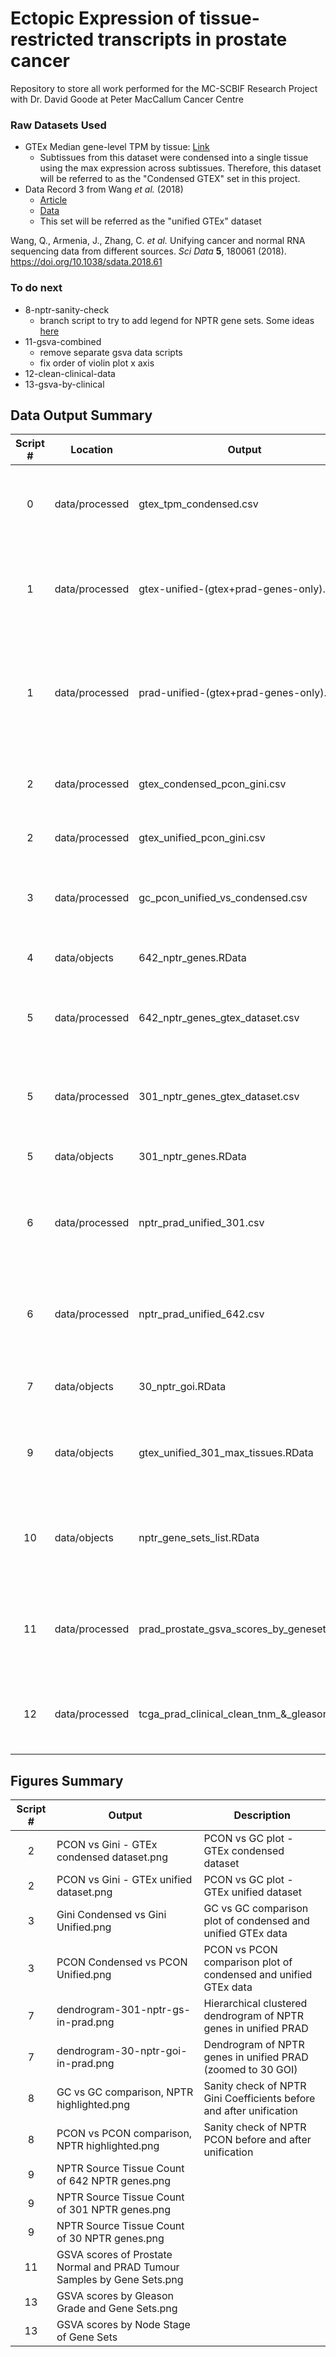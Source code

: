 # Ectopic Expression of tissue-restricted transcripts in prostate cancer
Repository to store all work performed for the MC-SCBIF Research Project with Dr. David Goode at Peter MacCallum Cancer Centre

### Raw Datasets Used
- GTEx Median gene-level TPM by tissue: [Link](https://www.gtexportal.org/home/datasets)
  - Subtissues from this dataset were condensed into a single tissue using the max expression across subtissues. Therefore, this dataset will be referred to as the "Condensed GTEX" set in this project.
- Data Record 3 from Wang *et al.* (2018)
  - [Article](https://www.nature.com/articles/sdata201861)
  - [Data](https://figshare.com/articles/dataset/Data_record_3/5330593)
  - This set will be referred as the "unified GTEx" dataset
  
Wang, Q., Armenia, J., Zhang, C. *et al.* Unifying cancer and normal RNA sequencing data from different sources. *Sci Data* **5**, 180061 (2018). https://doi.org/10.1038/sdata.2018.61

### To do next
- 8-nptr-sanity-check
  - branch script to try to add legend for NPTR gene sets. Some ideas [here](https://stackoverflow.com/questions/17713919/two-geom-points-add-a-legend)
- 11-gsva-combined
  - remove separate gsva data scripts
  - fix order of violin plot x axis
- 12-clean-clinical-data
- 13-gsva-by-clinical

## Data Output Summary

| **Script #** | **Location**   | **Output**                                    |                  **Description**                                   |
|:------------:|----------------|-----------------------------------------------|--------------------------------------------------------------------|
| 0            | data/processed | gtex_tpm_condensed.csv                        | Condensed version of GTEx median dataset (in TPM)                  |
| 1            | data/processed | gtex-unified-(gtex+prad-genes-only).csv       | Median gene expression of GTEx unified dataset (FPKM)              |
| 1            | data/processed | prad-unified-(gtex+prad-genes-only).csv       | Median gene expression of TCGA PRAD tumour unified dataset (FPKM)  |
| 2            | data/processed | gtex_condensed_pcon_gini.csv                  | PCON, GC of GTEx median dataset genes                              |
| 2            | data/processed | gtex_unified_pcon_gini.csv                    | PCON, GC of unified GTEx genes                                     |
| 3            | data/processed | gc_pcon_unified_vs_condensed.csv              | PCON, GC comparison between unified and condensed GTEx data        |
| 4            | data/objects   | 642_nptr_genes.RData                          | List of 642 NPTR genes                                             |
| 5            | data/processed | 642_nptr_genes_gtex_dataset.csv               | Gene expression of 642 NPTR GTEx unified genes                     |
| 5            | data/processed | 301_nptr_genes_gtex_dataset.csv               | Gene expression of 301 NPTR GTEx unified genes                     |
| 5            | data/objects   | 301_nptr_genes.RData                          | List of 301 NPTR genes                                             |
| 6            | data/processed | nptr_prad_unified_301.csv                     | Expression of 301 NPTR genes in TCGA PRAD tumour dataset           |
| 6            | data/processed | nptr_prad_unified_642.csv                     | Expression of 642 NPTR genes in TCGA PRAD tumour dataset           |
| 7            | data/objects   | 30_nptr_goi.RData                             | List of 30 NPTR genes of interest                                  |
| 9            | data/objects   | gtex_unified_301_max_tissues.RData            | 301 NPTR genes and source tissue of max expression                 |
| 10           | data/objects   | nptr_gene_sets_list.RData                     | List object with 642, 301, 30 NPTR and liver, easophagus subsets   |
| 11           | data/processed | prad_prostate_gsva_scores_by_genesets.csv     | GSVA Scores of TCGA PRAD and GTEx Prostate samples by genesets     |
| 12           | data/processed | tcga_prad_clinical_clean_tnm_&_gleason.csv    | Cleaned clinical data gleason and TNM scores altered to integers  | 

## Figures Summary

| **Script #** | **Output**                                                             |                  **Description**                                        |
|:------------:|------------------------------------------------------------------------|-------------------------------------------------------------------------|
| 2            | PCON vs Gini - GTEx condensed dataset.png                              | PCON vs GC plot - GTEx condensed dataset                                |
| 2            | PCON vs Gini - GTEx unified dataset.png                                | PCON vs GC plot - GTEx unified dataset                                  |
| 3            | Gini Condensed vs Gini Unified.png                                     | GC vs GC comparison plot of condensed and unified GTEx data             |
| 3            | PCON Condensed vs PCON Unified.png                                     | PCON vs PCON comparison plot of condensed and unified GTEx data         |
| 7            | dendrogram-301-nptr-gs-in-prad.png                                     | Hierarchical clustered dendrogram of NPTR genes in unified PRAD         |
| 7            | dendrogram-30-nptr-goi-in-prad.png                                     | Dendrogram of NPTR genes in unified PRAD (zoomed to 30 GOI)             |
| 8            | GC vs GC comparison, NPTR highlighted.png                              | Sanity check of NPTR Gini Coefficients before and after unification     |
| 8            | PCON vs PCON comparison, NPTR highlighted.png                          | Sanity check of NPTR PCON before and after unification                  |
| 9            | NPTR Source Tissue Count of 642 NPTR genes.png                         |                                                                         |
| 9            | NPTR Source Tissue Count of 301 NPTR genes.png                         |                                                                         |
| 9            | NPTR Source Tissue Count of 30 NPTR genes.png                          |                                                                         |
| 11           | GSVA scores of Prostate Normal and PRAD Tumour Samples by Gene Sets.png|                                                                         |
| 13           | GSVA scores by Gleason Grade and Gene Sets.png                         |                                                                         |
| 13           | GSVA scores by Node Stage of Gene Sets                                 |                                                                         |